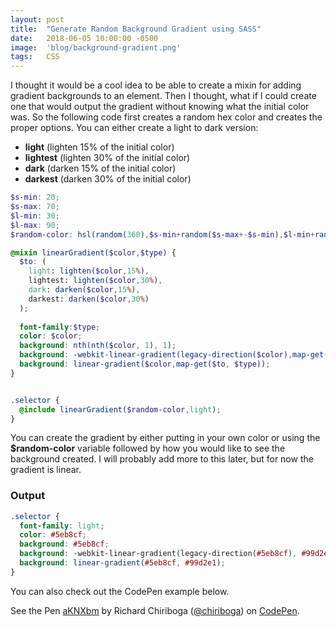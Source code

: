 ```yaml
---
layout: post
title:  "Generate Random Background Gradient using SASS"
date:   2018-06-05 10:00:00 -0500
image:  'blog/background-gradient.png'
tags:   CSS
---
```

I thought it would be a cool idea to be able to create a mixin for adding gradient backgrounds to an element. Then I thought, what if I could create one that would output the gradient without knowing what the initial color was. So the following code first creates a random hex color and creates the proper options. You can either create a light to dark version:
- **light** (lighten 15% of the initial color)
- **lightest** (lighten 30% of the initial color)
- **dark** (darken 15% of the initial color)
- **darkest** (darken 30% of the initial color)

``` scss
$s-min: 20;
$s-max: 70;
$l-min: 30;
$l-max: 90;
$random-color: hsl(random(360),$s-min+random($s-max+-$s-min),$l-min+random($l-max+-$l-min));

@mixin linearGradient($color,$type) {
  $to: (
    light: lighten($color,15%),
    lightest: lighten($color,30%),
    dark: darken($color,15%),
    darkest: darken($color,30%)
  );
  
  font-family:$type;
  color: $color;
  background: nth(nth($color, 1), 1);
  background: -webkit-linear-gradient(legacy-direction($color),map-get($to, $type));
  background: linear-gradient($color,map-get($to, $type));
}


.selector {
  @include linearGradient($random-color,light);
}
```

You can create the gradient by either putting in your own color or using the **$random-color** variable followed by how you would like to see the background created. I will probably add more to this later, but for now the gradient is linear. 

### Output

``` css
.selector {
  font-family: light;
  color: #5eb8cf;
  background: #5eb8cf;
  background: -webkit-linear-gradient(legacy-direction(#5eb8cf), #99d2e1);
  background: linear-gradient(#5eb8cf, #99d2e1);
}
```

You can also check out the CodePen example below.
<p data-height="400" data-theme-id="0" data-slug-hash="aKNXbm" data-default-tab="css,result" data-user="chiriboga" data-embed-version="2" data-pen-title="aKNXbm" class="codepen">See the Pen <a href="https://codepen.io/chiriboga/pen/aKNXbm/">aKNXbm</a> by Richard Chiriboga (<a href="https://codepen.io/chiriboga">@chiriboga</a>) on <a href="https://codepen.io">CodePen</a>.</p>
<script async src="https://static.codepen.io/assets/embed/ei.js"></script>